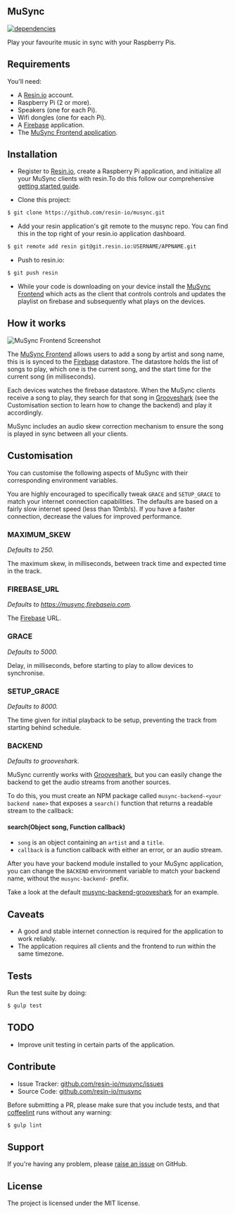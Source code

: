 MuSync
------

[![dependencies](https://david-dm.org/resin-io/musync.png)](https://david-dm.org/resin-io/musync.png)

Play your favourite music in sync with your Raspberry Pis.

Requirements
------------

You'll need:

- A [Resin.io](https://resin.io) account.
- Raspberry Pi (2 or more).
- Speakers (one for each Pi).
- Wifi dongles (one for each Pi).
- A [Firebase](https://www.firebase.com) application.
- The [MuSync Frontend application](https://github.com/jviotti/musync-frontend).

Installation
------------

- Register to [Resin.io](https://resin.io), create a Raspberry Pi application, and initialize all your MuSync clients with resin.To do this follow our comprehensive [getting started guide](http://docs.resin.io/#/pages/installing/gettingStarted.md).

- Clone this project:

```sh
$ git clone https://github.com/resin-io/musync.git
```

- Add your resin application's git remote to the musync repo. You can find this in the top right of your resin.io application dashboard.

```sh
$ git remote add resin git@git.resin.io:USERNAME/APPNAME.git
```

- Push to resin.io:

```sh
$ git push resin
```

- While your code is downloading on your device install the [MuSync Frontend](https://github.com/jviotti/musync-frontend) which acts as the client that controls controls and updates the playlist on firebase and subsequently what plays on the devices. 

How it works
------------

![MuSync Frontend Screenshot](https://raw.githubusercontent.com/jviotti/musync-frontend/master/screenshots/screenshot.png)

The [MuSync Frontend](https://github.com/jviotti/musync-frontend) allows users to add a song by artist and song name, this is is synced to the [Firebase](https://www.firebase.com) datastore. The datastore holds the list of songs to play, which one is the current song, and the start time for the current song (in milliseconds).

Each devices watches the firebase datastore. When the MuSync clients receive a song to play, they search for that song in [Grooveshark](http://grooveshark.com) (see the Customisation section to learn how to change the backend) and play it accordingly.

MuSync includes an audio skew correction mechanism to ensure the song is played in sync between all your clients.

Customisation
-------------

You can customise the following aspects of MuSync with their corresponding environment variables. 

You are highly encouraged to specifically tweak `GRACE` and `SETUP_GRACE` to match your internet connection capabilities. The defaults are based on a fairly slow internet speed (less than 10mb/s). If you have a faster connection, decrease the values for improved performance. 

### MAXIMUM_SKEW

*Defaults to 250.*

The maximum skew, in milliseconds, between track time and expected time in the track.

### FIREBASE_URL

*Defaults to https://musync.firebaseio.com.*

The [Firebase](https://www.firebase.com) URL.

### GRACE

*Defaults to 5000.*

Delay, in milliseconds, before starting to play to allow devices to synchronise.

### SETUP_GRACE

*Defaults to 8000.*

The time given for initial playback to be setup, preventing the track from starting behind schedule.

### BACKEND

*Defaults to grooveshark.*

MuSync currently works with [Grooveshark](http://grooveshark.com), but you can easily change the backend to get the audio streams from another sources.

To do this, you must create an NPM package called `musync-backend-<your backend name>` that exposes a `search()` function that returns a readable stream to the callback:

#### search(Object song, Function callback)

- `song` is an object containing an `artist` and a `title`.
- `callback` is a function callback with either an error, or an audio stream.

After you have your backend module installed to your MuSync application, you can change the `BACKEND` environment variable to match your backend name, without the `musync-backend-` prefix.

Take a look at the default [musync-backend-grooveshark](https://github.com/resin-io/musync-backend-grooveshark) for an example.

Caveats
-------

- A good and stable internet connection is required for the application to work reliably.
- The application requires all clients and the frontend to run within the same timezone.

Tests
-----

Run the test suite by doing:

```sh
$ gulp test
```

TODO
----

- Improve unit testing in certain parts of the application.

Contribute
----------

- Issue Tracker: [github.com/resin-io/musync/issues](https://github.com/resin-io/musync/issues)
- Source Code: [github.com/resin-io/musync](https://github.com/resin-io/musync)

Before submitting a PR, please make sure that you include tests, and that [coffeelint](http://www.coffeelint.org/) runs without any warning:

```sh
$ gulp lint
```

Support
-------

If you're having any problem, please [raise an issue](https://github.com/resin-io/musync/issues/new) on GitHub.

License
-------

The project is licensed under the MIT license.
